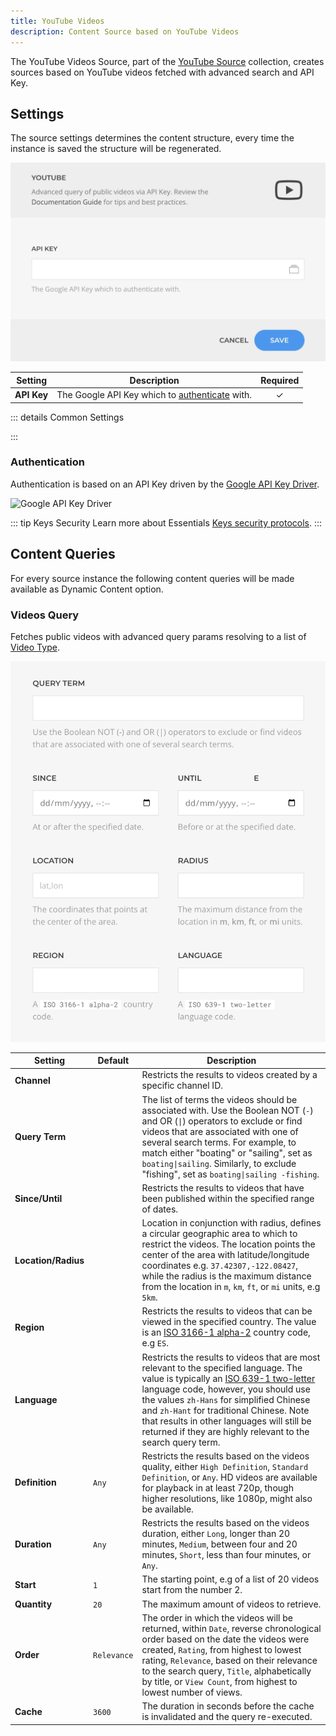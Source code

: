 ```yaml
---
title: YouTube Videos
description: Content Source based on YouTube Videos
---
```


<!--@include: ../../parts/provider-intro-->

The YouTube Videos Source, part of the [YouTube Source](../youtube) collection, creates sources based on YouTube videos fetched with advanced search and API Key.

## Settings

The source settings determines the content structure, every time the instance is saved the structure will be regenerated.

![YouTube Videos Source](../../assets/providers/youtube-videos-config.webp)

| Setting | Description | Required |
| ------- | ----------- | :------: |
| **API Key** | The Google API Key which to [authenticate](#authentication) with. | &#x2713; |

::: details Common Settings
<!--@include: ../../parts/provider-common-settings-->
:::

### Authentication

Authentication is based on an API Key driven by the [Google API Key Driver](/essentials-for-yootheme-pro/auth/google).

![Google API Key Driver](/essentials-for-yootheme-pro/auth/assets/driver/google-api-key.webp)

::: tip Keys Security
Learn more about Essentials [Keys security protocols](/essentials-for-yootheme-pro/auth/#security).
:::

## Content Queries

For every source instance the following content queries will be made available as Dynamic Content option.

### Videos Query

Fetches public videos with advanced query params resolving to a list of [Video Type](../youtube#video-type).

![YouTube Videos Query](../../assets/providers/youtube-videos-query.webp)

| Setting | Default | Description |
| ------- | ------- | ----------- |
| **Channel** | | Restricts the results to videos created by a specific channel ID. |
| **Query Term** | | The list of terms the videos should be associated with. Use the Boolean NOT (`-`) and OR (`\|`) operators to exclude or find videos that are associated with one of several search terms. For example, to match either "boating" or "sailing", set as `boating\|sailing`. Similarly, to exclude "fishing", set as `boating\|sailing -fishing`. |
| **Since/Until** | | Restricts the results to videos that have been published within the specified range of dates. |
| **Location/Radius** | | Location in conjunction with radius, defines a circular geographic area to which to restrict the videos. The location points the center of the area with latitude/longitude coordinates e.g. `37.42307,-122.08427`, while the radius is the maximum distance from the location in `m`, `km`, `ft`, or `mi` units, e.g `5km`. |
| **Region** | | Restricts the results to videos that can be viewed in the specified country. The value is an [ISO 3166-1 alpha-2](https://www.iso.org/iso-3166-country-codes.html) country code, e.g `ES`.
| **Language** | | Restricts the results to videos that are most relevant to the specified language. The value is typically an [ISO 639-1 two-letter](https://www.loc.gov/standards/iso639-2/php/code_list.php) language code, however, you should use the values `zh-Hans` for simplified Chinese and `zh-Hant` for traditional Chinese. Note that results in other languages will still be returned if they are highly relevant to the search query term. |
| **Definition** | `Any` | Restricts the results based on the videos quality, either `High Definition`, `Standard Definition`,  or `Any`. HD videos are available for playback in at least 720p, though higher resolutions, like 1080p, might also be available. |
| **Duration** | `Any` | Restricts the results based on the videos duration, either `Long`, longer than 20 minutes, `Medium`, between four and 20 minutes, `Short`, less than four minutes, or `Any`. |
| **Start** | `1` | The starting point, e.g of a list of 20 videos start from the number 2. |
| **Quantity** | `20` | The maximum amount of videos to retrieve. |
| **Order** | `Relevance` | The order in which the videos will be returned, within `Date`, reverse chronological order based on the date the videos were created, `Rating`, from highest to lowest rating, `Relevance`, based on their relevance to the search query, `Title`, alphabetically by title, or `View Count`, from highest to lowest number of views. |
| **Cache** | `3600` | The duration in seconds before the cache is invalidated and the query re-executed. |

